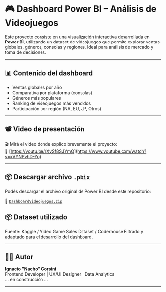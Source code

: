 # 🎮 Dashboard Power BI – Análisis de Videojuegos

Este proyecto consiste en una visualización interactiva desarrollada en **Power BI**, utilizando un dataset de videojuegos que permite explorar ventas globales, géneros, consolas y regiones. Ideal para análisis de mercado y toma de decisiones.

---

## 📊 Contenido del dashboard

- Ventas globales por año
- Comparativa por plataforma (consolas)
- Géneros más populares
- Ranking de videojuegos más vendidos
- Participación por región (NA, EU, JP, Otros)

---

## 📽️ Video de presentación

🎬 Mirá el video donde explico brevemente el proyecto:  
🔗 [https://youtu.be/rXySf8SJYmQ](https://www.youtube.com/watch?v=xVYNPvhD-Yo)

---

## 📦 Descargar archivo `.pbix`

Podés descargar el archivo original de Power BI desde este repositorio:

📁 [`DashboardVideojuegos.zip`]()



## 📦 Dataset utilizado

Fuente: Kaggle / Video Game Sales Dataset  / Coderhouse
Filtrado y adaptado para el desarrollo del dashboard.

---

## 🧑‍💻 Autor

**Ignacio "Nacho" Corsini**  
Frontend Developer | UX/UI Designer | Data Analytics  
... en construcción ...

---
